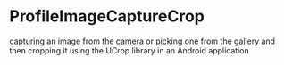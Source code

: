 # ProfileImageCaptureCrop
capturing an image from the camera or picking one from the gallery and then cropping it using the UCrop library in an Android application

